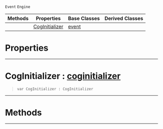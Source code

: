  `Event` `Engine`



|Methods|Properties|Base Classes|Derived Classes|
|---|---|---|---|
| |[ CogInitializer](https://github.com/ZilchEngine/ZilchDocs/blob/master/code_reference/class_reference/coginitializerevent.markdown#coginitializer-zero-engi)|[event](https://github.com/ZilchEngine/ZilchDocs/blob/master/code_reference/class_reference/event.markdown)| |


 #  Properties


---  
 #  CogInitializer : [coginitializer](https://github.com/ZilchEngine/ZilchDocs/blob/master/code_reference/class_reference/coginitializer.markdown)

> 
> ``` lang=cpp, name=Nada
> var CogInitializer : CogInitializer


---  
 #  Methods


---  
 

 